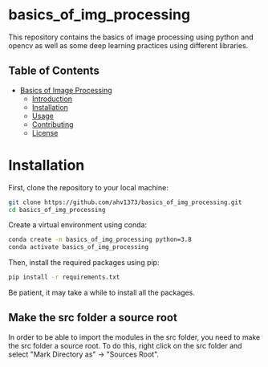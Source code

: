 # basics_of_img_processing
This repository contains the basics of image processing using python and opencv as well as some deep learning practices using different libraries.

## Table of Contents
- [Basics of Image Processing](#basics-of-image-processing)
  - [Introduction](#introduction)
  - [Installation](#installation)
  - [Usage](#usage)
  - [Contributing](#contributing)
  - [License](#license)

# Installation
First, clone the repository to your local machine:

```bash
git clone https://github.com/ahv1373/basics_of_img_processing.git
cd basics_of_img_processing
```
Create a virtual environment using conda:

```bash
conda create -n basics_of_img_processing python=3.8
conda activate basics_of_img_processing
```

Then, install the required packages using pip:

```bash
pip install -r requirements.txt
```
Be patient, it may take a while to install all the packages.

## Make the src folder a source root
In order to be able to import the modules in the src folder, you need to make the src folder a source root. To do this, right click on the src folder and select "Mark Directory as" -> "Sources Root".
